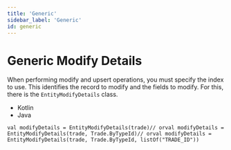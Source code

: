 ```yaml
---
title: 'Generic'
sidebar_label: 'Generic'
id: generic
---
```



Generic Modify Details
======================

When performing modify and upsert operations, you must specify the index to use. This identifies the record to modify and the fields to modify. For this, there is the `EntityModifyDetails` class.

-   Kotlin
-   Java

```
val modifyDetails = EntityModifyDetails(trade)// orval modifyDetails = EntityModifyDetails(trade, Trade.ByTypeId)// orval modifyDetails = EntityModifyDetails(trade, Trade.ByTypeId, listOf("TRADE_ID"))
```

[](https://docs.genesis.global/secure/reference/developer/api/database/how-to/helper/write-result/legacy/)